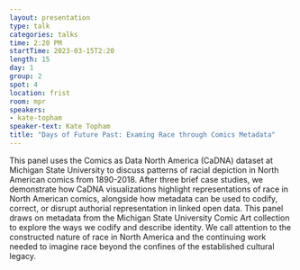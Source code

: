 ```yaml
---
layout: presentation
type: talk
categories: talks
time: 2:20 PM
startTime: 2023-03-15T2:20
length: 15
day: 1
group: 2
spot: 4
location: frist
room: mpr
speakers:
- kate-topham
speaker-text: Kate Topham
title: "Days of Future Past: Examing Race through Comics Metadata"
---
```

This panel uses the Comics as Data North America (CaDNA) dataset at Michigan State University to discuss patterns of racial depiction in North American comics from 1890-2018. After three brief case studies, we demonstrate how CaDNA visualizations highlight representations of race in North American comics, alongside how metadata can be used to codify, correct, or disrupt authorial representation in linked open data.   This panel draws on metadata from the Michigan State University Comic Art collection to explore the ways we codify and describe identity. We call attention to the constructed nature of race in North America and the continuing work needed to imagine race beyond the confines of the established cultural legacy. 
